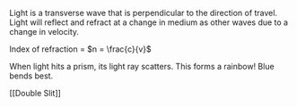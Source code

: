 Light is a transverse wave that is perpendicular to the direction of travel.
Light will reflect and refract at a change in medium as other waves due to a change in velocity.

Index of refraction = $n = \frac{c}{v}$

When light hits a prism, its light ray scatters. This forms a rainbow! Blue bends best.

[[Double Slit]]
